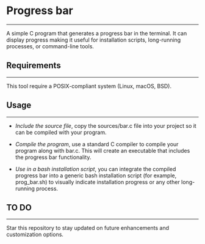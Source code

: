 # Progress bar
---

A simple C program that generates a progress bar in the terminal. It can display progress making it useful for installation scripts, long-running processes, or command-line tools.

## Requirements
---

This tool require a POSIX-compliant system (Linux, macOS, BSD).

## Usage
---

- *Include the source file*, copy the sources/bar.c file into your project so it can be compiled with your program.

- *Compile the program*, use a standard C compiler to compile your program along with bar.c. This will create an executable that includes the progress bar functionality.

- *Use in a bash installation script*, you can integrate the compiled progress bar into a generic bash installation script (for example, prog_bar.sh) to visually indicate installation progress or any other long-running process.

## TO DO
--- 

Star this repository to stay updated on future enhancements and customization options.
